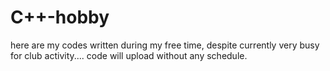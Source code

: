 # C++-hobby
here are my codes written during my free time, despite currently very busy for club activity....
code will upload without any schedule.

